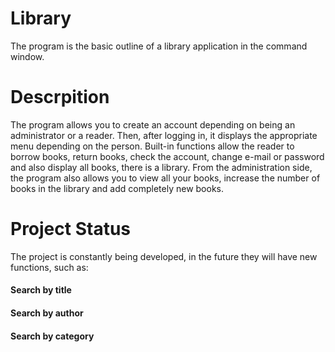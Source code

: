 # Library

The program is the basic outline of a library application in the command window.

# Descrpition

The program allows you to create an account depending on being an administrator or a reader. Then, after logging in, it displays the appropriate menu depending on the person. Built-in functions allow the reader to borrow books, return books, check the account, change e-mail or password and also display all books, there is a library.
From the administration side, the program also allows you to view all your books, increase the number of books in the library and add completely new books.

# Project Status

The project is constantly being developed, in the future they will have new functions, such as:
#### Search by title
#### Search by author
#### Search by category
